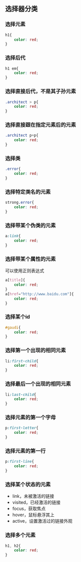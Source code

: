 ## 选择器分类

### 选择元素

```css
h1{
	color: red;
}
```

### 选择后代

```css
h1 em{
	color: red;
}
```

### 选择直接后代，不是其子孙元素

```css
.architect > p{
	color: red;
}
```

### 选择直接跟在指定元素后的元素

```css
.architect p+p{
	color: red;
}
```

### 选择类

```css
.error{
	color: red;
}
```

### 选择特定类名的元素

```css
strong.error{
	color: red;	
}
```

### 选择带某个伪类的元素

```css
a:link{
	color: red;
}
```

### 选择带某个属性的元素

可以使用正则表达式

```css
a[title]{
	color: red;
}
a[href="http://www.baidu.com"]{
    color: red;
}
```

### 选择某个id

```css
#gaudi{
	color: red;
}
```

### 选择第一个出现的相同元素

```css
li:first-child{
	color: red;
}
```

### 选择最后一个出现的相同元素

```css
li:last-child{
	color: red;
}
```

### 选择元素的第一个字母

```css
p:first-letter{
	color: red;
}
```

### 选择元素的第一行

```css
p:first-line{
	color: red;
}
```

### 选择某个状态的元素

+ link，未被激活的链接
+ visited，已经激活的链接
+ focus，获取焦点
+ hover，鼠标悬浮其上
+ active，设置激活过的链接外观

### 选择多个元素

```css
h1, h2{
	color: red;
}
```

